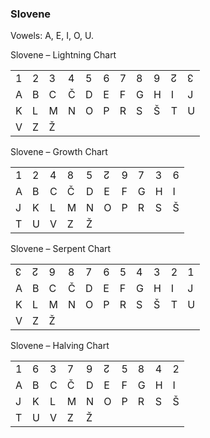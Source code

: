 ### <span id="anchor-22"></span>Slovene

Vowels: A, E, I, O, U.

Slovene – Lightning Chart

|   |   |   |   |   |   |   |   |   |   |   |
| - | - | - | - | - | - | - | - | - | - | - |
| 1 | 2 | 3 | 4 | 5 | 6 | 7 | 8 | 9 | ↊ | ↋ |
| A | B | C | Č | D | E | F | G | H | I | J |
| K | L | M | N | O | P | R | S | Š | T | U |
| V | Z | Ž |   |   |   |   |   |   |   |   |

Slovene – Growth Chart

|   |   |   |   |   |   |   |   |   |   |
| - | - | - | - | - | - | - | - | - | - |
| 1 | 2 | 4 | 8 | 5 | ↊ | 9 | 7 | 3 | 6 |
| A | B | C | Č | D | E | F | G | H | I |
| J | K | L | M | N | O | P | R | S | Š |
| T | U | V | Z | Ž |   |   |   |   |   |

Slovene – Serpent Chart

|   |   |   |   |   |   |   |   |   |   |   |
| - | - | - | - | - | - | - | - | - | - | - |
| ↋ | ↊ | 9 | 8 | 7 | 6 | 5 | 4 | 3 | 2 | 1 |
| A | B | C | Č | D | E | F | G | H | I | J |
| K | L | M | N | O | P | R | S | Š | T | U |
| V | Z | Ž |   |   |   |   |   |   |   |   |

Slovene – Halving Chart

|   |   |   |   |   |   |   |   |   |   |
| - | - | - | - | - | - | - | - | - | - |
| 1 | 6 | 3 | 7 | 9 | ↊ | 5 | 8 | 4 | 2 |
| A | B | C | Č | D | E | F | G | H | I |
| J | K | L | M | N | O | P | R | S | Š |
| T | U | V | Z | Ž |   |   |   |   |   |
